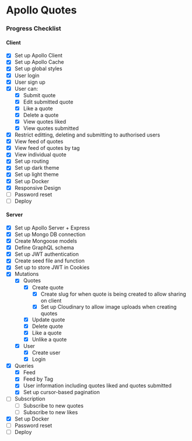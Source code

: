# Apollo Quotes

### Progress Checklist

#### Client

- [x] Set up Apollo Client
- [x] Set up Apollo Cache
- [x] Set up global styles
- [x] User login
- [x] User sign up
- [x] User can:
  - [x] Submit quote
  - [x] Edit submitted quote
  - [x] Like a quote
  - [x] Delete a quote
  - [x] View quotes liked
  - [x] View quotes submitted
- [x] Restrict editting, deleting and submitting to authorised users
- [x] View feed of quotes
- [x] View feed of quotes by tag
- [x] View individual quote
- [x] Set up routing
- [x] Set up dark theme
- [x] Set up light theme
- [x] Set up Docker
- [x] Responsive Design
- [ ] Password reset
- [ ] Deploy

#### Server

- [x] Set up Apollo Server + Express
- [x] Set up Mongo DB connection
- [x] Create Mongoose models
- [x] Define GraphQL schema
- [x] Set up JWT authentication
- [x] Create seed file and function
- [x] Set up to store JWT in Cookies
- [x] Mutations
  - [x] Quotes
    - [x] Create quote
      - [x] Create slug for when quote is being created to allow sharing on client
      - [x] Set up Cloudinary to allow image uploads when creating quotes
    - [x] Update quote
    - [x] Delete quote
    - [x] Like a quote
    - [x] Unlike a quote
  - [x] User
    - [x] Create user
    - [x] Login
- [x] Queries
  - [x] Feed
  - [x] Feed by Tag
  - [x] User information including quotes liked and quotes submitted
  - [x] Set up cursor-based pagination
- [ ] Subscription
  - [ ] Subscribe to new quotes
  - [ ] Subscribe to new likes
- [x] Set up Docker
- [ ] Password reset
- [ ] Deploy
